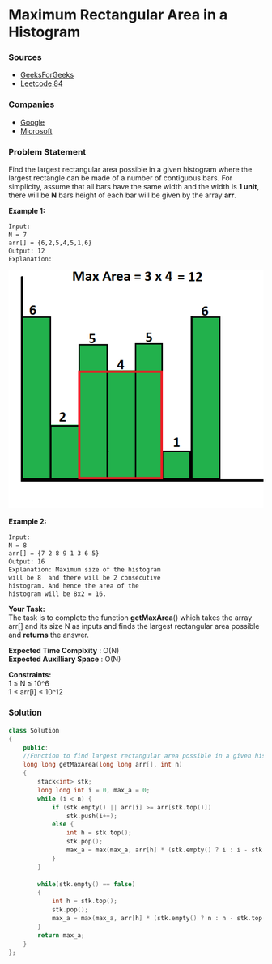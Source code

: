 # Maximum Rectangular Area in a Histogram

### Sources

* [GeeksForGeeks](https://practice.geeksforgeeks.org/problems/maximum-rectangular-area-in-a-histogram-1587115620/1#)
* [Leetcode 84](https://leetcode.com/problems/largest-rectangle-in-histogram/)

### Companies

* [Google](../../company-based-lists/google.md)
* [Microsoft](../../company-based-lists/microsoft.md)

### Problem Statement

Find the largest rectangular area possible in a given histogram where the largest rectangle can be made of a number of contiguous bars. For simplicity, assume that all bars have the same width and the width is **1 unit**, there will be **N** bars height of each bar will be given by the array **arr**.

**Example 1:**

```
Input:
N = 7
arr[] = {6,2,5,4,5,1,6}
Output: 12
Explanation: 

```

![](<../../.gitbook/assets/image (57).png>)

**Example 2:**

```
Input:
N = 8
arr[] = {7 2 8 9 1 3 6 5}
Output: 16
Explanation: Maximum size of the histogram 
will be 8  and there will be 2 consecutive 
histogram. And hence the area of the 
histogram will be 8x2 = 16.
```

**Your Task:**\
The task is to complete the function **getMaxArea**() which takes the array arr\[] and its size N as inputs and finds the largest rectangular area possible and **returns** the answer.

**Expected Time Complxity** : O(N)\
**Expected Auxilliary Space** : O(N)

**Constraints:**\
1 ≤ N ≤ 10^6\
1 ≤ arr\[i] ≤ 10^12

### **Solution**

```cpp
class Solution
{
    public:
    //Function to find largest rectangular area possible in a given histogram.
    long long getMaxArea(long long arr[], int n)
    {
        stack<int> stk;
        long long int i = 0, max_a = 0;
        while (i < n) {
            if (stk.empty() || arr[i] >= arr[stk.top()]) 
                stk.push(i++);
            else {
                int h = stk.top();
                stk.pop();
                max_a = max(max_a, arr[h] * (stk.empty() ? i : i - stk.top() - 1));
            }
        }
        
        while(stk.empty() == false)
        {
            int h = stk.top();
            stk.pop();
            max_a = max(max_a, arr[h] * (stk.empty() ? n : n - stk.top() - 1));           
        }
        return max_a;       
    }
};
```
